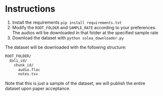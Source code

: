 # Instructions

1. Install the requirements `pip install requirements.txt`
2. Modify the `ROOT_FOLDER` and `SAMPLE_RATE` according to your preferences. The audios will be downloaded in that folder at the specified sample rate
3. Download the dataset with `python solea_downloader.py`

The dataset will be downloaded with the following structure:
```txt
ROOT_FOLDER/
  dali_id/
    chunk_id/
      audio.flac
      notes.tsv
```


Note that this is just a sample of the dataset, we will publish the entire dataset upon paper acceptance.
